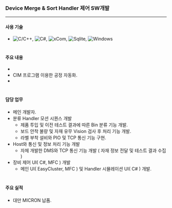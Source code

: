 ### Device Merge & Sort Handler 제어 SW개발
---
#### 사용 기술
* ![C/C++](https://img.shields.io/badge/C++-brown.svg?style=flat&logo=cplusplus&logoColor=white),
  ![C#](https://img.shields.io/badge/CSharp-brown.svg?style=flat&logo=csharp&logoColor=white),
  ![xCom](https://img.shields.io/badge/xCom-darkgreen.svg?style=flat&logo=xcom&logoColor=white),
  ![Sqlite](https://img.shields.io/badge/Sqlite-blue.svg?style=flat&logo=sqlite&logoColor=white),
  ![Windows](https://img.shields.io/badge/Windows-orange.svg?style=flat&logo=windows&logoColor=white)
#

#### 주요 내용
* 
* CIM 프로그램 이용한 공정 자동화.
* 
#

#### 담당 업무
* 메인 개발자.
* 분류 Handler 모션 시퀀스 개발
  * 제품 투입 및 이전 테스트 결과에 따른 Bin 분류 기능 개발.
  * 보드 안착 불량 및 자재 유무 Vision 검사 후 처리 기능 개발.
  * 라벨 부착 설비와 PIO 및 TCP 통신 기능 구현.
* Host와 통신 및 정보 처리 기능 개발
  * 자체 개발한 DMS와 TCP 통신 기능 개발 ( 자재 정보 전달 및 테스트 결과 수집 ) 
* 장비 제어 UI( C#, MFC ) 개발
  * 메인 UI( EasyCluster, MFC ) 및 Handler 시뮬레이션 UI( C# ) 개발.  
#

#### 주요 실적
* 대만 MICRON 납품.
#
